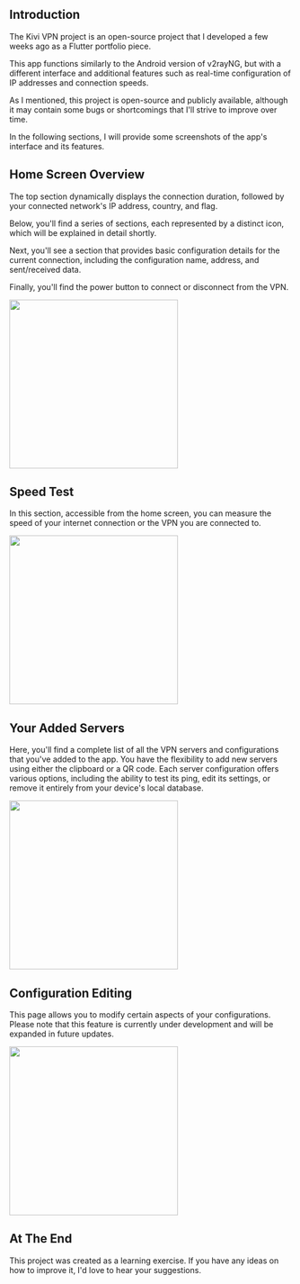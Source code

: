
## Introduction

The Kivi VPN project is an open-source project that I developed a few weeks ago as a Flutter portfolio piece.

This app functions similarly to the Android version of v2rayNG, but with a different interface and additional features such as real-time configuration of IP addresses and connection speeds.

As I mentioned, this project is open-source and publicly available, although it may contain some bugs or shortcomings that I'll strive to improve over time.

In the following sections, I will provide some screenshots of the app's interface and its features.

## Home Screen Overview

The top section dynamically displays the connection duration, followed by your connected network's IP address, country, and flag.

Below, you'll find a series of sections, each represented by a distinct icon, which will be explained in detail shortly.

Next, you'll see a section that provides basic configuration details for the current connection, including the configuration name, address, and sent/received data.

Finally, you'll find the power button to connect or disconnect from the VPN.

<img src="https://github.com/RaminBgrn/kivi_vpn/blob/main/screenshots/Screenshot_2024-07-31-21-24-32-915_online.ramiin.kivi.jpg" style="width:300px; heigth:300px" />

## Speed Test

In this section, accessible from the home screen, you can measure the speed of your internet connection or the VPN you are connected to.

<img src="https://github.com/RaminBgrn/kivi_vpn/blob/main/screenshots/Screenshot_2024-07-31-21-04-10-053_online.ramiin.kivi.jpg" style="width:300px; heigth:300px" />

## Your Added Servers

Here, you'll find a complete list of all the VPN servers and configurations that you've added to the app. You have the flexibility to add new servers using either the clipboard or a QR code. Each server configuration offers various options, including the ability to test its ping, edit its settings, or remove it entirely from your device's local database.

<img src="https://github.com/RaminBgrn/kivi_vpn/blob/main/screenshots/Screenshot_2024-07-31-21-19-55-601_online.ramiin.kivi.jpg" style="width:300px; heigth:300px" />


## Configuration Editing

This page allows you to modify certain aspects of your configurations. Please note that this feature is currently under development and will be expanded in future updates.

<img src="https://github.com/RaminBgrn/kivi_vpn/blob/main/screenshots/Screenshot_2024-07-31-21-24-54-790_online.ramiin.kivi.jpg" style="width:300px; heigth:300px" />

## At The End

This project was created as a learning exercise. If you have any ideas on how to improve it, I'd love to hear your suggestions.

